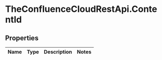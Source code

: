 # TheConfluenceCloudRestApi.ContentId

## Properties
Name | Type | Description | Notes
------------ | ------------- | ------------- | -------------
